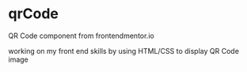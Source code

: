 # qrCode
QR Code component from frontendmentor.io

working on my front end skills by using HTML/CSS to display QR Code image 
